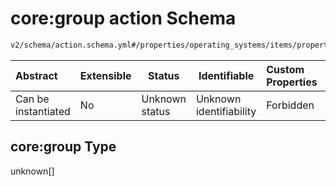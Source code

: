 # core:group action Schema

```txt
v2/schema/action.schema.yml#/properties/operating_systems/items/properties/steps/items/properties/actions/items/oneOf/2/properties/core:group
```




| Abstract            | Extensible | Status         | Identifiable            | Custom Properties | Additional Properties | Access Restrictions | Defined In                                                           |
| :------------------ | ---------- | -------------- | ----------------------- | :---------------- | --------------------- | ------------------- | -------------------------------------------------------------------- |
| Can be instantiated | No         | Unknown status | Unknown identifiability | Forbidden         | Allowed               | none                | [device.schema.json\*](../device.schema.json "open original schema") |

## core:group Type

unknown\[]
